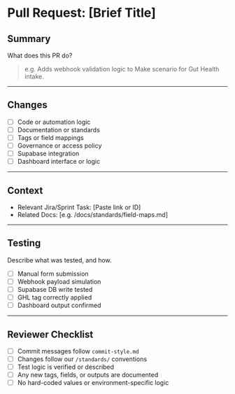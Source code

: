 # Pull Request: [Brief Title]

## Summary

What does this PR do?

> e.g. Adds webhook validation logic to Make scenario for Gut Health intake.

---

## Changes

- [ ] Code or automation logic
- [ ] Documentation or standards
- [ ] Tags or field mappings
- [ ] Governance or access policy
- [ ] Supabase integration
- [ ] Dashboard interface or logic

---

## Context

- Relevant Jira/Sprint Task: [Paste link or ID]
- Related Docs: [e.g. /docs/standards/field-maps.md]

---

## Testing

Describe what was tested, and how.

- [ ] Manual form submission
- [ ] Webhook payload simulation
- [ ] Supabase DB write tested
- [ ] GHL tag correctly applied
- [ ] Dashboard output confirmed

---

## Reviewer Checklist

- [ ] Commit messages follow `commit-style.md`
- [ ] Changes follow our `/standards/` conventions
- [ ] Test logic is verified or described
- [ ] Any new tags, fields, or outputs are documented
- [ ] No hard-coded values or environment-specific logic